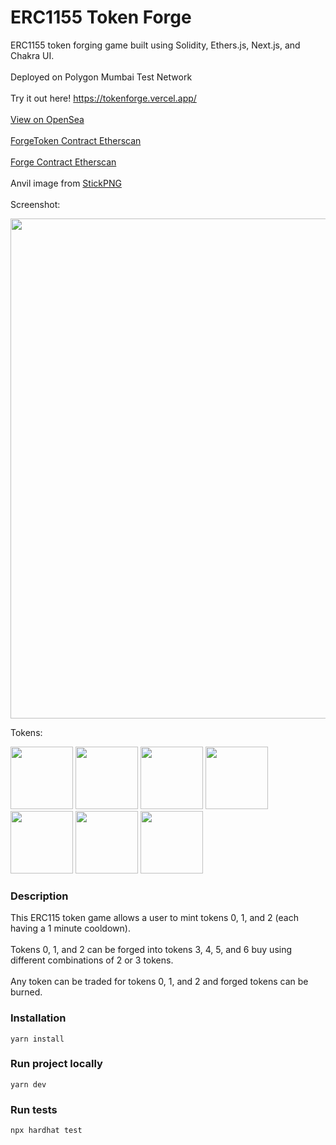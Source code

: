# ERC1155 Token Forge
ERC1155 token forging game built using Solidity, Ethers.js, Next.js, and Chakra UI.
<br/>
<br/>
Deployed on Polygon Mumbai Test Network
<br/>
<br/>
Try it out here! https://tokenforge.vercel.app/
<br/>
<br/>
[View on OpenSea](https://testnets.opensea.io/collection/token-forge)
<br/>
<br/>
[ForgeToken Contract Etherscan](https://mumbai.polygonscan.com/address/0x631a050621B5b42861dC7c75d05372829F9E3F0F)
<br/>
<br/>
[Forge Contract Etherscan](https://mumbai.polygonscan.com/address/0x5cE3ba4a02799Ac72af6e4cbE0A669410b6fD4fC)
<br/>
<br/>
Anvil image from [StickPNG](https://www.stickpng.com/)
<br/>
<br/>
Screenshot:
<p float="left">
<img src="https://github.com/markpking2/ERC1155-Token-Forge/blob/master/Images/screenshot.png?raw=true" width="800" style="display:inline-block"/>
</p>
Tokens:
<p float="left">
<img src="https://github.com/markpking2/ERC1155-Token-Forge/blob/master/Images/0.jpeg?raw=true" width="100" style="display:inline-block"/>
<img src="https://github.com/markpking2/ERC1155-Token-Forge/blob/master/Images/1.jpeg?raw=true" width="100" style="display:inline-block"/>
<img src="https://github.com/markpking2/ERC1155-Token-Forge/blob/master/Images/2.jpeg?raw=true" width="100" style="display:inline-block"/>
<img src="https://github.com/markpking2/ERC1155-Token-Forge/blob/master/Images/3.jpeg?raw=true" width="100" style="display:inline-block"/>
<img src="https://github.com/markpking2/ERC1155-Token-Forge/blob/master/Images/4.jpeg?raw=true" width="100" style="display:inline-block"/>
<img src="https://github.com/markpking2/ERC1155-Token-Forge/blob/master/Images/5.jpeg?raw=true" width="100" style="display:inline-block"/>
<img src="https://github.com/markpking2/ERC1155-Token-Forge/blob/master/Images/6.jpeg?raw=true" width="100" style="display:inline-block"/>
</p>

### Description
This ERC115 token game allows a user to mint tokens 0, 1, and 2 (each having a 1 minute cooldown).
<br/>
<br/>
Tokens 0, 1, and 2 can be forged into tokens 3, 4, 5, and 6 buy using different combinations of 2 or 3 tokens.
<br/>
<br/>
Any token can be traded for tokens 0, 1, and 2 and forged tokens can be burned.

### Installation
`yarn install`
### Run project locally
`yarn dev`
### Run tests
`npx hardhat test`
